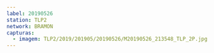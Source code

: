 ```yaml
---
label: 20190526
station: TLP2
network: BRAMON
capturas:
  - imagem: TLP2/2019/201905/20190526/M20190526_213548_TLP_2P.jpg
---
```

